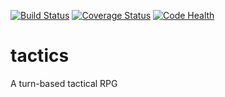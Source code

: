 [![Build Status](https://travis-ci.org/kjwilcox/tactics.svg?branch=master)](https://travis-ci.org/kjwilcox/tactics)
[![Coverage Status](https://coveralls.io/repos/github/kjwilcox/tactics/badge.svg?branch=master)](https://coveralls.io/github/kjwilcox/tactics?branch=master)
[![Code Health](https://landscape.io/github/kjwilcox/tactics/master/landscape.svg?style=flat)](https://landscape.io/github/kjwilcox/tactics/master)

# tactics
A turn-based tactical RPG
